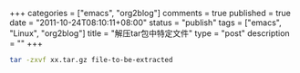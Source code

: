 +++
categories = ["emacs", "org2blog"]
comments = true
published = true
date = "2011-10-24T08:10:11+08:00"
status = "publish"
tags = ["emacs", "Linux", "org2blog"]
title = "解压tar包中特定文件"
type = "post"
description = ""
+++


```sh
tar -zxvf xx.tar.gz file-to-be-extracted
```
       
<!--more-->